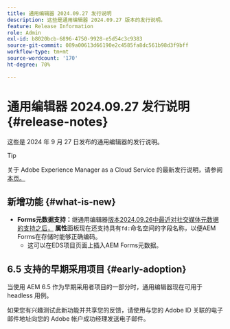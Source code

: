 ```yaml
---
title: 通用编辑器 2024.09.27 发行说明
description: 这些是通用编辑器 2024.09.27 版本的发行说明。
feature: Release Information
role: Admin
exl-id: b8020bcb-6896-4750-9928-e5d54c3c9383
source-git-commit: 089a00613d66190e2c4585fa8dc561b98d3f9bff
workflow-type: tm+mt
source-wordcount: '170'
ht-degree: 70%

---
```


# 通用编辑器 2024.09.27 发行说明 {#release-notes}

这些是 2024 年 9 月 27 日发布的通用编辑器的发行说明。

>[!TIP]
>
>关于 Adobe Experience Manager as a Cloud Service 的最新发行说明，请参阅[本页。](/help/release-notes/release-notes-cloud/release-notes-current.md)

## 新增功能 {#what-is-new}

* **Forms元数据支持：**&#x200B;继通用编辑器[版本2024.09.26中最近对社交媒体元数据的支持之后，](/help/release-notes/universal-editor/2024/2024-09-26.md) **属性**&#x200B;面板现在还支持具有`fd:`命名空间的字段名称，以便AEM Forms在存储时能够正确编码。
   * 这可以在EDS项目页面上插入AEM Forms元数据。

## 6.5 支持的早期采用项目 {#early-adoption}

当使用 AEM 6.5 作为早期采用者项目的一部分时，通用编辑器现在可用于 headless 用例。

如果您有兴趣测试此新功能并共享您的反馈，请使用与您的 Adobe ID 关联的电子邮件地址向您的 Adobe 帐户成功经理发送电子邮件。
